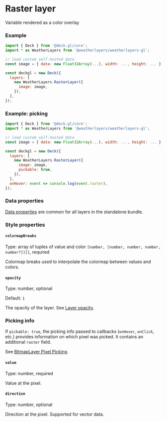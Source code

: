 # Raster layer

Variable rendered as a color overlay

### Example

```javascript
import { Deck } from '@deck.gl/core';
import * as WeatherLayers from '@weatherlayers/weatherlayers-gl';

// load custom self-hosted data
const image = { data: new Float32Array(...), width: ..., height: ... };

const deckgl = new Deck({
  layers: [
    new WeatherLayers.RasterLayer({
      image: image,
    }),
  ],
});
```

### Example: picking

```javascript
import { Deck } from '@deck.gl/core';
import * as WeatherLayers from '@weatherlayers/weatherlayers-gl';

// load custom self-hosted data
const image = { data: new Float32Array(...), width: ..., height: ... };

const deckgl = new Deck({
  layers: [
    new WeatherLayers.RasterLayer({
      image: image,
      pickable: true,
    }),
  ],
  onHover: event => console.log(event.raster),
});
```

### Data properties

[Data properties](../data.md#data-properties) are common for all layers in the standalone bundle.

### Style properties

#### `colormapBreaks`

Type: array of tuples of value and color `[number, [number, number, number, number?]][]`, required

Colormap breaks used to interpolate the colormap between values and colors.

#### `opacity`

Type: number, optional

Default: `1`

The opacity of the layer. See [Layer opacity](https://deck.gl/docs/api-reference/core/layer#opacity).

### Picking info

If `pickable: true`, the picking info passed to callbacks (`onHover`, `onClick`, etc.) provides information on which pixel was picked. It contains an additional `raster` field.

See [BitmapLayer Pixel Picking](https://deck.gl/docs/api-reference/layers/bitmap-layer#pixel-picking).

#### `value`

Type: number, required

Value at the pixel.

#### `direction`

Type: number, optional

Direction at the pixel. Supported for vector data.
